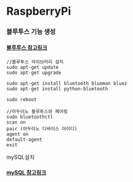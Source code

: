 # RaspberryPi

###  블루투스 기능 생성
#### [블루투스 참고링크](http://blog.naver.com/PostView.nhn?blogId=icbanq&logNo=221658773541&categoryNo=78&parentCategoryNo=0)
```
//블루투스 라이브러리 설치
sudo apt-get update
sudo apt-get upgrade

sudo apt-get install bluetooth blueman bluez
sudo apt-get install python-bluetooth

sudo reboot
```

```
//아두이노 블루투스와 페어링
sudo bluetoothctl
scan on
pair (아두이노 디바이스 아이디)
agent on
default-agent
exit
```

mySQL설치
#### [mySQL 참고링크](https://pimylifeup.com/raspberry-pi-mysql/)
